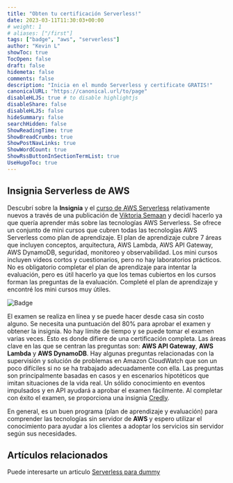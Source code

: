 ```yaml
---
title: "Obten tu certificación Serverless!"
date: 2023-03-11T11:30:03+00:00
# weight: 1
# aliases: ["/first"]
tags: ["badge", "aws", "serverless"]
author: "Kevin L"
showToc: true
TocOpen: false
draft: false
hidemeta: false
comments: false
description: "Inicia en el mundo Serverless y certificate GRATIS!"
canonicalURL: "https://canonical.url/to/page"
disableHLJS: true # to disable highlightjs
disableShare: false
disableHLJS: false
hideSummary: false
searchHidden: false
ShowReadingTime: true
ShowBreadCrumbs: true
ShowPostNavLinks: true
ShowWordCount: true
ShowRssButtonInSectionTermList: true
UseHugoToc: true
---
```


## Insignia Serverless de AWS


Descubrí sobre la **Insignia** y el [curso de AWS Serverless](https://explore.skillbuilder.aws/learn/lp/92/serverless-learning-plan) relativamente nuevos a través de una publicación de [Viktoria Semaan](https://www.linkedin.com/in/semaan/) y decidí hacerlo ya que quería aprender más sobre las tecnologías AWS Serverless. Se ofrece un conjunto de mini cursos que cubren todas las tecnologías AWS Serverless como plan de aprendizaje. El plan de aprendizaje cubre 7 áreas que incluyen conceptos, arquitectura, AWS Lambda, AWS API Gateway, AWS DynamoDB, seguridad, monitoreo y observabilidad. Los mini cursos incluyen videos cortos y cuestionarios, pero no hay laboratorios prácticos. No es obligatorio completar el plan de aprendizaje para intentar la evaluación, pero es útil hacerlo ya que los temas cubiertos en los cursos forman las preguntas de la evaluación. Completé el plan de aprendizaje y encontré los mini cursos muy útiles.

![Badge](/serverless.png "Serverless")

El examen se realiza en línea y se puede hacer desde casa sin costo alguno. Se necesita una puntuación del 80% para aprobar el examen y obtener la insignia. No hay límite de tiempo y se puede tomar el examen varias veces. Esto es donde difiere de una certificación completa. Las áreas clave en las que se centran las preguntas son: **AWS API Gateway**, **AWS Lambda** y **AWS DynamoDB**. Hay algunas preguntas relacionadas con la supervisión y solución de problemas en Amazon CloudWatch que son un poco difíciles si no se ha trabajado adecuadamente con ella. Las preguntas son principalmente basadas en casos y en escenarios hipotéticos que imitan situaciones de la vida real. Un sólido conocimiento en eventos impulsados y en API ayudará a aprobar el examen fácilmente. Al completar con éxito el examen, se proporciona una insignia [Credly](https://www.credly.com/).

En general, es un buen programa (plan de aprendizaje y evaluación) para comprender las tecnologías sin servidor de **AWS** y espero utilizar el conocimiento para ayudar a los clientes a adoptar los servicios sin servidor según sus necesidades.

## Artículos relacionados

Puede interesarte un articulo [Serverless para dummy](https://blog-kevinlupera.netlify.app/posts/serverless-for-dummy/)